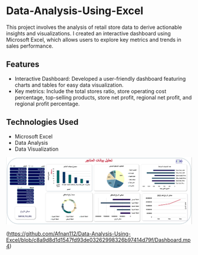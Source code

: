 # Data-Analysis-Using-Excel
This project involves the analysis of retail store data to derive actionable insights and visualizations. I created an interactive dashboard using Microsoft Excel, which allows users to explore key metrics and trends in sales performance.

## Features

- Interactive Dashboard: Developed a user-friendly dashboard featuring charts and tables for easy data visualization.
- Key metrics: Include the total stores ratio, store operating cost percentage, top-selling products, store net profit, regional net profit, and regional profit percentage.

## Technologies Used

- Microsoft Excel
- Data Analysis
- Data Visualization

![image alt](https://github.com/Afnan112/Data-Analysis-Using-Excel/blob/7e0832bcfcba6ee280d24aa730a8eb833a1fd69e/Dashboard.png)


(https://github.com/Afnan112/Data-Analysis-Using-Excel/blob/c8a9d8d1d1547fd93de03262998326b97414d79f/Dashboard.mp4)
